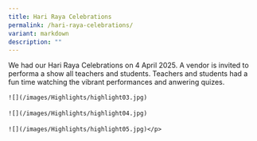 ```yaml
---
title: Hari Raya Celebrations
permalink: /hari-raya-celebrations/
variant: markdown
description: ""
---
```

<p>We had our Hari Raya Celebrations on 4 April 2025. A vendor is invited
to performa a show all teachers and students. Teachers and students had
a fun time watching the vibrant performances and anwering quizes.
	
	![](/images/Highlights/highlight03.jpg)
	
	![](/images/Highlights/highlight04.jpg)
	
	![](/images/Highlights/highlight05.jpg)</p>